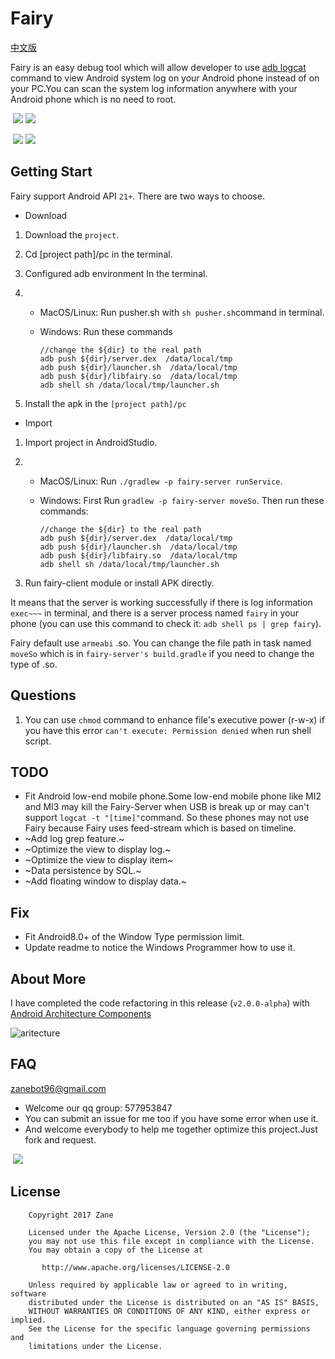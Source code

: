 # Fairy

[中文版](https://github.com/Zane96/Fairy/blob/master/readme-zh.md)

Fairy is an easy debug tool which will allow developer to use [adb logcat](https://developer.android.com/studio/command-line/logcat.html?hl=zh-cn#outputFormat) command to view Android system log on your Android phone instead of on your PC.You can scan the system log information anywhere with your Android phone which is no need to root.

​                          ![](/screenshot/Screenshot_1.png)              ![](/screenshot/Screenshot_2.png)

​                         ![](/screenshot/Screenshot_3.png)              ![](/screenshot/Screenshot_4.png)

## Getting Start

Fairy support Android API `21+`. There are two ways to choose.

+ Download

1. Download the `project`.

2. Cd [project path]/pc in the terminal.

3. Configured adb environment In the terminal.

4. + MacOS/Linux: Run pusher.sh with `sh pusher.sh`command in terminal.

   + Windows: Run these commands

     ```shell
     //change the ${dir} to the real path
     adb push ${dir}/server.dex  /data/local/tmp
     adb push ${dir}/launcher.sh  /data/local/tmp
     adb push ${dir}/libfairy.so  /data/local/tmp
     adb shell sh /data/local/tmp/launcher.sh
     ```

5. Install the apk in the `[project path]/pc`

+ Import

1. Import project in AndroidStudio.

2. + MacOS/Linux: Run `./gradlew -p fairy-server runService`.

   + Windows: First Run `gradlew -p fairy-server moveSo`. Then run these commands: 

     ```shell
     //change the ${dir} to the real path
     adb push ${dir}/server.dex  /data/local/tmp
     adb push ${dir}/launcher.sh  /data/local/tmp
     adb push ${dir}/libfairy.so  /data/local/tmp
     adb shell sh /data/local/tmp/launcher.sh
     ```

3. Run fairy-client module or install APK directly.

It means that the server is working successfully if there is log information `exec~~~` in terminal, and there is a server process named `fairy` in your phone (you can use this command to check it: `adb shell ps | grep fairy`).

Fairy default use `armeabi` .so. You can change the file path in task named `moveSo` which is in `fairy-server's build.gradle` if you need to change the type of .so.

## Questions

1. You can use `chmod` command to enhance file's executive power (r-w-x) if you have this error `can't execute: Permission denied` when run shell script. 

## TODO

- Fit Android low-end mobile phone.Some low-end mobile phone like MI2 and MI3 may kill the Fairy-Server when USB is break up or may can't support `logcat -t "[time]"`command. So these phones may not use Fairy because Fairy uses feed-stream which is based on timeline.
- ~Add log grep feature.~
- ~Optimize the view to display log.~
- ~Optimize the view to display item~
- ~Data persistence by SQL.~
- ~Add floating window to display data.~

## Fix

+ Fit Android8.0+ of the Window Type permission limit.
+ Update readme to notice the Windows Programmer how to use it.

## About More

I have completed the code refactoring in this release (`v2.0.0-alpha`) with [Android Architecture Components](https://developer.android.google.cn/topic/libraries/architecture/guide.html)

![aritecture](/screenshot/aritecture.png)

## FAQ

zanebot96@gmail.com

+ Welcome our qq group: 577953847
+ You can submit an issue for me too if you have some error when use it.
+ And welcome everybody to help me together optimize this project.Just fork and request.

​                                                                     ![](/screenshot/icon.png)

## License

```
    Copyright 2017 Zane

    Licensed under the Apache License, Version 2.0 (the "License");
    you may not use this file except in compliance with the License.
    You may obtain a copy of the License at

       http://www.apache.org/licenses/LICENSE-2.0

    Unless required by applicable law or agreed to in writing, software
    distributed under the License is distributed on an "AS IS" BASIS,
    WITHOUT WARRANTIES OR CONDITIONS OF ANY KIND, either express or implied.
    See the License for the specific language governing permissions and
    limitations under the License.
```

